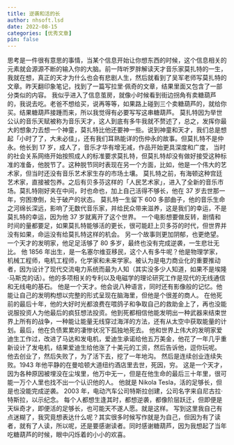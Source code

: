 ```yaml
---
title: 逆袭和活的长
author: nhsoft.lsd
date: 2022-08-15
categories: [优秀文章]
pin: false
---
```


思考是一件很有意思的事情，当某个信息开始让你想东西的时候，这个信息相关的元素就会源源不断的输入你的大脑。前一阵听罗胖解读天才音乐家莫扎特的一生，我就在想，真正的天才为什么也会有悲剧人生，然后就看到了吴军老师写莫扎特的文章。昨天翻印象笔记，找到了一篇写拉里·佩奇的文章，结果里面又包含了一部分类似的内容。
我似乎进入了信息茧房，就像小时候看到街边拐角有卖糖葫芦的，我说去吃。老爸不想给买，说再等等，如果路上碰到三个卖糖葫芦的，就给你买。结果糖葫芦接踵而来，所以我觉得有必要写写这串糖葫芦。
莫扎特因为举世公认的音乐天赋被称为音乐天才，这人到底有多牛我就不赘述了，总之，发挥你最大的想象力去想一个神童，莫扎特比他还要神一些。说到神童和天才，我们总是想起「小时了了，大未必佳」，还有我们耳熟能详的伤仲永的故事。但莫扎特不是仲永。他长到 17 岁，成人了，音乐才华有增无减，作品开始更具深度和广度， 当时的社会关系网络开始按照成人的标准要求莫扎特，但莫扎特却没有做好接受这种标准的准备，他脱节了。这种脱节同时表现在另一个方面，比如，他是一个伟大的艺术家，但当时还没有音乐艺术家生存的市场土壤。
莫扎特之前，有海顿这种宫廷艺术家，直接被包养。之后有贝多芬这样的「人民艺术家」，进入了全新的音乐市场。莫扎特刚好夹在中间，时也命也，加上自己活得不够长，他在 37 岁去世那一年，穷困潦倒，处于破产的状态。
莫扎特一生留下 600 多部曲子，他的音乐生命之河绵长深远，影响了无数代音乐家，并给民众带来滋养，这是我们的幸运，不是莫扎特的幸运，因为他 37 岁就离开了这个世界。
一个电影想要做反转，剧情和时间的量都要足，如果莫扎特能够活的更长，很可能赶上贝多芬的时代，但世界并没有如果，命运没有给莫扎特这样的机会。
另一个故事则更加阴郁，也更绝望。
一个天才的发明家，他足足活够了 80 多岁，最终也没有完成逆袭，一生悲壮无比。
他 1856 年出生，是一名塞尔维亚移民，这个人有多牛呢？他是物理学家，机械工程师，电机工程师，化学家和未来学家。被认为是电力商业化的重要推动者，因为设计了现代交流电力系统而最为人知（其实没多少人知道，如果不是埃隆·马斯克的话）。他的多项相关的专利以及电磁学的理论研究工作是现代的无线通信和无线电的基石。
他是一个天才。他会说八种语言，同时还有影像般的记忆。他能让自己的发明构想以完整的形式呈现在脑海里，但他是个很差的商人。
在他死前的最后十年，他的大好时光都浪费在喂鸽子和争取自己的救助金上了，再也没能说服投资人为他最后的疯狂想法投资。他到死都相信他能发明出一种武器来结束世界上所有的战争，一种能让能量无线穿过海洋的方法，还有从太空中获取能量的计划。最后，他在负债累累的凄惨状况下孤独地死去。
他和世界上伟大的发明家爱迪生工作过，改进了马达和发电机，爱迪生承诺给他五万美金，他花了一年几乎重新设计了发电机，结果爱迪生给他涨了十美元的工资，然后告诉他，逗你玩呢。
他去创业了，然后失败了，为了活下去，挖了一年地沟。
然后是连续创业连续失败。1943 年他平静的在曼哈顿大道纽约酒店里去世，死因，穷。
这是一个天才，因为各种原因被埋没在尘埃里，他万中无一，但是在他生命的最后三十年里，很可能一万个人里也找不出一个认识他的人。
他就是 Nikola Tesla，活的足够长，但是也没能完成逆袭。
2003 年，电动汽车公司特斯拉创建，公司名字来自尼古拉·特斯拉，以示纪念。
每个人都想生逢其时，都想逆袭，都像阶层跃迁，但即便是天纵奇才，即便活的足够长，也可能天不遂人愿。就是这样。
写到这里我自己有点迷糊了，我究竟想表达什么呢？其实很多时候写作就是为自己，但因为有了读者，就有了人读，所以呢，还是要感谢读者。同时感谢糖葫芦，因为我想起了当年吃糖葫芦的时候，眼中闪烁着的小小的欢喜。


